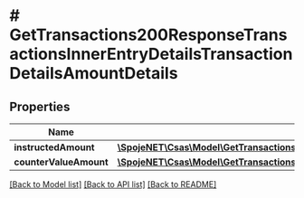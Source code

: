 # # GetTransactions200ResponseTransactionsInnerEntryDetailsTransactionDetailsAmountDetails

## Properties

Name | Type | Description | Notes
------------ | ------------- | ------------- | -------------
**instructedAmount** | [**\SpojeNET\Csas\Model\GetTransactions200ResponseTransactionsInnerEntryDetailsTransactionDetailsAmountDetailsInstructedAmount**](GetTransactions200ResponseTransactionsInnerEntryDetailsTransactionDetailsAmountDetailsInstructedAmount.md) |  | [optional]
**counterValueAmount** | [**\SpojeNET\Csas\Model\GetTransactions200ResponseTransactionsInnerEntryDetailsTransactionDetailsAmountDetailsCounterValueAmount**](GetTransactions200ResponseTransactionsInnerEntryDetailsTransactionDetailsAmountDetailsCounterValueAmount.md) |  | [optional]

[[Back to Model list]](../../README.md#models) [[Back to API list]](../../README.md#endpoints) [[Back to README]](../../README.md)
